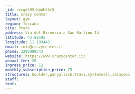 ```yaml
---
_id: recgdk95rNpAh5Sr5
title: Crazy Center
layout: gym
region: Toscana
city: Prato
address: Via del Bisenzio a San Martino 14
latitude: 43.89505
longitude: 11.103448
email: info@crazycenter.it
phone: 3286089543
website: https://www.crazycenter.it/
annual_fee: 20
ingress_price: 12
monthly_subscription_price: 75
structures: boulder,pangullich,travi,systemwall,salapesi
staff: 
rent: 
---
```


